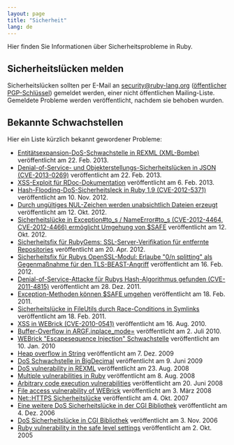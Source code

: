 ```yaml
---
layout: page
title: "Sicherheit"
lang: de
---
```


Hier finden Sie Informationen über Sicherheitsprobleme in Ruby.

## Sicherheitslücken melden

Sicherheitslücken sollten per E-Mail an
security@ruby-lang.org ([öffentlicher PGP-Schlüssel](/security.asc))
gemeldet werden, einer nicht öffentlichen Mailing-Liste.
Gemeldete Probleme werden veröffentlicht, nachdem sie behoben wurden.

## Bekannte Schwachstellen

Hier ein Liste kürzlich bekannt gewordener Probleme:

* [Entitätsexpansion-DoS-Schwachstelle in REXML (XML-Bombe)][1]
  veröffentlicht am 22. Feb. 2013.
* [Denial-of-Service- und Objekterstellungs-Sicherheitslücken in JSON
  (CVE-2013-0269)][2] veröffentlicht am 22. Feb. 2013.
* [XSS-Exploit für RDoc-Dokumentation][3] veröffentlicht am 6. Feb. 2013.
* [Hash-Flooding-DoS-Sicherheitsleck in Ruby 1.9 (CVE-2012-5371)][4]
  veröffentlicht am 10. Nov. 2012.
* [Durch ungültiges NUL-Zeichen werden unabsichtlich Dateien
   erzeugt][5] veröffentlicht am 12. Okt. 2012.
* [Sicherheitslücke in Exception#to_s / NameError#to_s (CVE-2012-4464,
  CVE-2012-4466) ermöglicht Umgehung von $SAFE][6]
  veröffentlicht am 12. Okt. 2012.
* [Sicherheitsfix für RubyGems: SSL-Server-Verifikation für entfernte
  Repositories][7] veröffentlicht am 20. Apr. 2012.
* [Sicherheitsfix für Rubys OpenSSL-Modul: Erlaube "0/n splitting" als
  Gegenmaßnahme für den TLS-BEAST-Angriff][8]
  veröffentlicht am 16. Feb. 2012.
* [Denial-of-Service-Attacke für Rubys Hash-Algorithmus gefunden
  (CVE-2011-4815)][9] veröffentlicht am 28. Dez. 2011.
* [Exception-Methoden können $SAFE umgehen][10]
  veröffentlicht am 18. Feb. 2011.
* [Sicherheitslücke in FileUtils durch Race-Conditions in Symlinks][11]
  veröffentlicht am 18. Feb. 2011.
* [XSS in WEBrick (CVE-2010-0541)][12] veröffentlicht am 16. Aug. 2010.
* [Buffer-Overflow in ARGF.inplace\_mode=][13]
  veröffentlicht am 2. Juli 2010.
* [WEBrick "Escapesequence Injection" Schwachstelle][14]
  veröffentlicht am 10. Jan. 2010
* [Heap overflow in String][15] veröffentlicht am 7. Dez. 2009
* [DoS Schwachstelle in
  BigDecimal](/de/news/2009/06/13/dos-schwachstelle-in-bigdecimal/)
  veröffentlicht am 9. Juni 2009
* [DoS vulnerability in
  REXML](/en/news/2008/08/23/dos-vulnerability-in-rexml/)
  veröffentlicht am 23. Aug. 2008
* [Multiple vulnerabilities in
  Ruby](/en/news/2008/08/08/multiple-vulnerabilities-in-ruby/)
  veröffentlicht am 8. Aug. 2008
* [Arbitrary code execution
  vulnerabilities](/en/news/2008/06/20/arbitrary-code-execution-vulnerabilities/)
  veröffentlicht am 20. Juni 2008
* [File access vulnerability of
  WEBrick](/en/news/2008/03/03/webrick-file-access-vulnerability/)
  veröffentlicht am 3. März 2008
* [Net::HTTPS Sicherheitslücke](/de/news/2007/10/04/net-https-sicherheitslcke/)
  veröffentlicht am 4. Okt. 2007
* [Eine weitere DoS Sicherheitslücke in der
  CGI Bibliothek](/de/news/2006/12/04/another-dos-vulnerability-in-cgi-library/)
  veröffentlicht am 4. Dez. 2006
* [DoS Sicherheitslücke in
  CGI Bibliothek](/de/news/2006/11/09/dos-sicherheitslcke-in-cgi-bibliothek/)
  veröffentlicht am 3. Nov. 2006
* [Ruby vulnerability in the safe level
  settings](/de/news/2005/10/03/ruby-vulnerability-in-the-safe-level-settings/)
  veröffentlicht am 2. Okt. 2005



[1]: /de/news/2013/02/23/rexml-bombe/
[2]: /de/news/2013/02/23/denial-of-service-cve-2013-0269/
[3]: /de/news/2013/02/07/xss-exploit-fr-rdoc-dokumentation/
[4]: /de/news/2012/11/09/hash-flooding-dos-sicherheitsleck-in-ruby-1-9-cve-2012-5371/
[5]: /de/news/2012/10/12/durch-ungltiges-nul-zeichen-werden-unabsichtlich-dateien-erzeugt/
[6]: /de/news/2012/10/12/sicherheitsluecke-in-exception-ermoeglicht-umgehung-von-safe-mode/
[7]: /de/news/2012/04/20/ruby-1-9-3-p194-verffentlicht/
[8]: /de/news/2012/02/16/sicherheitsfix-fr-rubys-openssl-modul-erlaube-0n-splitting-als-gegenmanahme-fr-den-tls-beast-angriff/
[9]: /de/news/2012/01/04/denial-of-service-attacke-fr-rubys-hash-algorithmus-gefunden-cve-2011-4815/
[10]: /de/news/2011/02/18/exception-methoden-knnen-safe-umgehen/
[11]: /de/news/2011/02/18/sicherheitslcke-in-fileutils-durch-race-conditions-in-symlinks/
[12]: /de/news/2010/08/24/xss-in-webrick-cve-2010-0541/
[13]: /de/news/2010/07/02/ruby-1-9-1-p429-verffentlicht/
[14]: /de/news/2010/01/10/webrick-escapesequence-injection-schwachstelle/
[15]: /de/news/2009/12/07/heap-overflow-in-string/
